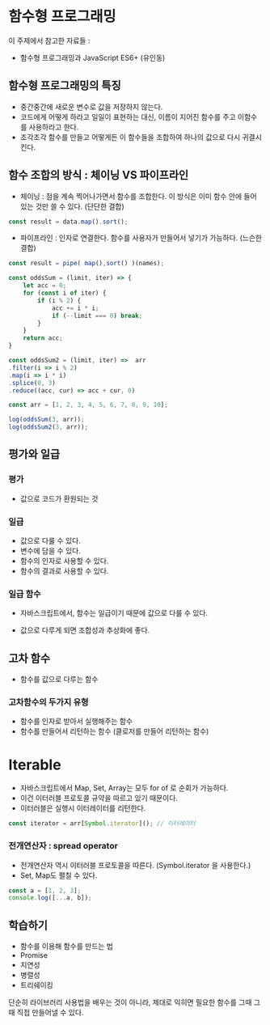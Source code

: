 # 함수형 프로그래밍

이 주제에서 참고한 자료들 : 

- 함수형 프로그래밍과 JavaScript ES6+ (유인동)

  

## 함수형 프로그래밍의 특징

- 중간중간에 새로운 변수로 값을 저장하지 않는다.
- 코드에게 어떻게 하라고 일일이 표현하는 대신, 이름이 지어진 함수를 주고 이함수를 사용하라고 한다. 
- 조각조각 함수를 만들고 어떻게든 이 함수들을 조합하여 하나의 값으로 다시 귀결시킨다.



## 함수 조합의 방식 : 체이닝 VS 파이프라인

- 체이닝 :  점을 계속 찍어나가면서 함수를 조합한다. 이 방식은 이미 함수 안에 들어있는 것만 쓸 수 있다. (단단한 결합)

```javascript
const result = data.map().sort();
```

- 파이프라인 :  인자로 연결한다. 함수를 사용자가 만들어서 넣기가 가능하다. (느슨한 결합)

```javascript
const result = pipe( map(),sort() )(names);
```





```javascript
const oddsSum = (limit, iter) => {
    let acc = 0;
    for (const i of iter) {
        if (i % 2) {
            acc += i * i;
            if (--limit === 0) break;
        }
    }
    return acc;
}

const oddsSum2 = (limit, iter) =>  arr
.filter(i => i % 2)
.map(i => i * i)
.splice(0, 3)
.reduce((acc, cur) => acc + cur, 0)

const arr = [1, 2, 3, 4, 5, 6, 7, 8, 9, 10];

log(oddsSum(3, arr));
log(oddsSum2(3, arr));
```





## 평가와 일급

### 평가

- 값으로 코드가 환원되는 것



### 일급

- 값으로 다룰 수 있다.
- 변수에 담을 수 있다.
- 함수의 인자로 사용할 수 있다.
- 함수의 결과로 사용할 수 있다.



### 일급 함수

- 자바스크립트에서, 함수는 일급이기 때문에 값으로 다룰 수 있다. 

- 값으로 다루게 되면 조합성과 추상화에 좋다.



## 고차 함수

- 함수를 값으로 다루는 함수



### 고차함수의 두가지 유형

- 함수를 인자로 받아서 실행해주는 함수
- 함수를 만들어서 리턴하는 함수 (클로저를 만들어 리턴하는 함수)





# Iterable

- 자바스크립트에서 Map, Set, Array는 모두 for of 로 순회가 가능하다. 
- 이건 이터러블 프로토콜 규약을 따르고 있기 때문이다.
- 이터러블은 실행시 이터레이터를 리턴한다. 

```javascript
const iterator = arr[Symbol.iterator](); // 이터레이터 
```



### 전개연산자 : spread operator

- 전개연산자 역시 이터러블 프로토콜을 따른다. (Symbol.iterator 을 사용한다.)
- Set, Map도 펼칠 수 있다.

```javascript
const a = [1, 2, 3];
console.log([...a, b]);
```



## 학습하기

- 함수를 이용해 함수를 만드는 법
- Promise
- 지연성
- 병렬성
- 트리쉐이킹

단순히 라이브러리 사용법을 배우는 것이 아니라, 제대로 익히면 필요한 함수를 그때 그때 직접 만들어낼 수 있다.